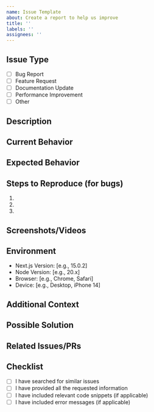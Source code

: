 ```yaml
---
name: Issue Template
about: Create a report to help us improve
title: ''
labels: ''
assignees: ''
---
```


## Issue Type

<!-- Mark the relevant option with an 'x' -->

- [ ] Bug Report
- [ ] Feature Request
- [ ] Documentation Update
- [ ] Performance Improvement
- [ ] Other

## Description

<!-- Provide a clear and concise description of the issue -->

## Current Behavior

<!-- Describe what currently happens -->

## Expected Behavior

<!-- Describe what you expected to happen -->

## Steps to Reproduce (for bugs)

<!-- Provide steps to reproduce the issue -->

1.
2.
3.

## Screenshots/Videos

<!-- If applicable, add screenshots or videos to help explain your issue -->

## Environment

<!-- Please complete the following information -->

- Next.js Version: [e.g., 15.0.2]
- Node Version: [e.g., 20.x]
- Browser: [e.g., Chrome, Safari]
- Device: [e.g., Desktop, iPhone 14]

## Additional Context

<!-- Add any other context about the issue here -->

## Possible Solution

<!-- If you have suggestions on how to fix the issue -->

## Related Issues/PRs

<!-- Link any related issues or PRs using # -->

## Checklist

<!-- Mark completed items with an 'x' -->

- [ ] I have searched for similar issues
- [ ] I have provided all the requested information
- [ ] I have included relevant code snippets (if applicable)
- [ ] I have included error messages (if applicable)
